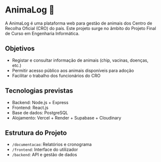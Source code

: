 # AnimaLog 🐾

A AnimaLog é uma plataforma web para gestão de animais dos Centro de Recolha Oficial (CRO) do país. Este projeto surge no âmbito do Projeto Final de Curso em Engenharia Informática.

## Objetivos
- Registar e consultar informação de animais (chip, vacinas, doenças, etc.)
- Permitir acesso público aos animais disponíveis para adoção
- Facilitar o trabalho dos funcionários do CRO

## Tecnologias previstas
- Backend: Node.js + Express
- Frontend: React.js
- Base de dados: PostgreSQL
- Alojamento: Vercel + Render + Supabase + Cloudinary

## Estrutura do Projeto
- `/documentacao`: Relatórios e cronograma
- `/frontend`: Interface do utilizador 
- `/backend`: API e gestão de dados 
